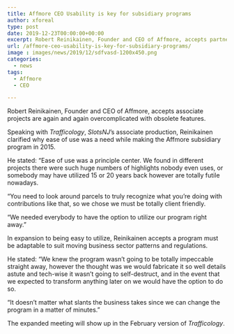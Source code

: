 ```yaml
---
title: Affmore CEO Usability is key for subsidiary programs
author: xforeal 
type: post
date: 2019-12-23T00:00:00+00:00
excerpt: Robert Reinikainen, Founder and CEO of Affmore, accepts partner programs are again and again overcomplicated with obsolete features
url: /affmore-ceo-usability-is-key-for-subsidiary-programs/
image : images/news/2019/12/sdfvasd-1200x450.png
categories:
  - news
tags:
  - Affmore
  - CEO

---
```

Robert Reinikainen, Founder and CEO of Affmore, accepts associate projects are again and again overcomplicated with obsolete features.

Speaking with _Trafficology_, _SlotsNJ_’s associate production, Reinikainen clarified why ease of use was a need while making the Affmore subsidiary program in 2015.

He stated: “Ease of use was a principle center. We found in different projects there were such huge numbers of highlights nobody even uses, or somebody may have utilized 15 or 20 years back however are totally futile nowadays.

“You need to look around parcels to truly recognize what you’re doing with contributions like that, so we chose we must be totally client friendly.

“We needed everybody to have the option to utilize our program right away.”

In expansion to being easy to utilize, Reinikainen accepts a program must be adaptable to suit moving business sector patterns and regulations.

He stated: “We knew the program wasn’t going to be totally impeccable straight away, however the thought was we would fabricate it so well details astute and tech-wise it wasn’t going to self-destruct, and in the event that we expected to transform anything later on we would have the option to do so.

“It doesn’t matter what slants the business takes since we can change the program in a matter of minutes.”

The expanded meeting will show up in the February version of _Trafficology_.